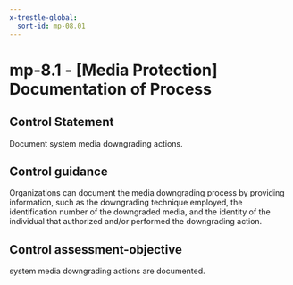 ```yaml
---
x-trestle-global:
  sort-id: mp-08.01
---
```


# mp-8.1 - \[Media Protection\] Documentation of Process

## Control Statement

Document system media downgrading actions.

## Control guidance

Organizations can document the media downgrading process by providing information, such as the downgrading technique employed, the identification number of the downgraded media, and the identity of the individual that authorized and/or performed the downgrading action.

## Control assessment-objective

system media downgrading actions are documented.
